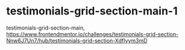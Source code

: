 # testimonials-grid-section-main-1
testimonials-grid-section-main, https://www.frontendmentor.io/challenges/testimonials-grid-section-Nnw6J7Un7/hub/testimonials-grid-section-XdfIyym3mD
